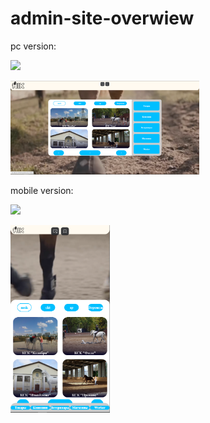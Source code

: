 # admin-site-overwiew

pc version:

<kbd><img height="150" src="https://lh3.googleusercontent.com/fife/AAWUweWZhVqF6s4IEr56ZzpGROqbttQ1LFQUY-ndP0SJEjlwWmL_VIIUZzSf6S4yfOaoDoJSdmN5TcptSqUGksh8tW15pp0akWU1Vzs3tmh1_HbUPKZqfa7b8DgDPdeXNYMLfuavprSieoEo8t3w_CG4hhv1sBhmXtVhV2qd1zbkOAxaIBEzTPEnXHsSf_czNttpudTZKBrS68Frpkc3dK-PexB9IADhf7PyoGR5OgHnvCrNUl-5Ta57wfhXd68Emw2DM-Uij8044XXE1Mt-LX9TqTsPqyvUILzQUqyWv57LwevH0_8vyiF5qO64omJ_L5iaN-JCcBQU1g40Qi9KC-t2Pp1uEtviFI5FIBYZHk1ynZVLqi3SAhiSX-H_dGwu6uItw4uYEcsk_w6viQP9KTB2tU4ZCaJAMPHa2WNafC4zyy08QDQHzyfQzhvY69qujJ1I2OXL_pxUPIUxvEAhRRbt8cft9PalFUIcGYyQvSlnnxFs8z5pghMppPOX3pDo5mM4qFn_QvHs_TcN3raRukMX_ex2PXuao0THt-2vTm0-obk7Phf4h6bXXdeCF5Sy6VXYI2VXeCem_Ggil0VVHaCgvmphdW8ukjG1ZjRUZCf_0tFacyCFV4RearySEcD5BHaCY3bcVY4O2Edd6l26oKiaIJOfI8TgPclAJXTfnviI7BzakN2IaVUPiwhrPp0OuPLQpa9hyL9dyiH2BMZbGQ4UcDyRIUVKPq8G2w=w1679-h913-ft" ></kbd>

<kbd><img height="150" src="https://github.com/SimonZA2015/admin-site-overwiew/blob/main/0.png?row=true" alt="screenshot0"></kbd>

mobile version:

<kbd><img height="300" src="https://lh3.googleusercontent.com/fife/AAWUweWBdmFzwSXtbMdmz-kfXGgrbaSbkS3GQKZO40I60sJSXlKWCz7FSfAMf3yy8tGA8v1wHFeyX_2DV_pt2YwbCAO7szlirjJBc-SgYIeDQmlF4zQSMD-pJr-T2xwNOibGNblSsCRJOjUlL2hhbBOZX7t57xCaDMPDKrnUXabPKRocc-u3GDJTZppa-RhMRo4JEwbyuVifxQFn0XUpJ6ya_vGB9BqBoP3uSJMF6_iPS7JCXCjKm0_uZyfU62ps7zeK3kcmz8qxVuuBxj8xT0nMgmDCrFlfVmThP_Kd3CgBUE4HgZfN8nsdLJfc3atbdMJN03Nieiwlt5kHsyUekum-3fzZ_kS3NrsiTXkwxEwkUWisnnPkQ-4AjFUq4cmjvgCxldeoHGQnU8GhLDqlt0swwp3Uq9aArrOCytXEZG-8RIeSUiv-kcYlfnJ8B7KWST-3MNOs60gLpI6OgJ1N7XZAgAVxpb6Tt9re_YIfuecIr0Q1NXV43-2SRlfCA7MzGiUb_3yQ2YwJE-UN5Djhnfi271MzYLiPa03PIYa8Losc13Z_qIIMlLNKgDuloojmiOWRH0i1Wy17gbxKMxjepSChX4GyLYGsGisro9RqcA7FEUj0F634J7V25ff39H6chUboigKCHR48qqPnymVxzVgrnVWog2_OJ7lK-3e5VXu9ZIWPqq7ziub-JLXGCC8z3F8YGXfEKGUSUapdUeAGpEwT-jx1oVNDilvfaA=w1920-h913-ft" ></kbd>

<kbd><img height='300' src="https://github.com/SimonZA2015/admin-site-overwiew/blob/main/1.png?row=true" alt="screenshot1"></kbd>
